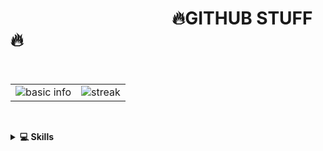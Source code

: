 <h1>&nbsp;&nbsp;&nbsp;&nbsp;&nbsp;&nbsp;&nbsp;&nbsp;&nbsp;&nbsp;&nbsp;&nbsp;&nbsp;&nbsp;&nbsp;&nbsp;&nbsp;&nbsp;&nbsp;&nbsp;&nbsp;&nbsp;&nbsp;&nbsp;&nbsp;&nbsp;&nbsp;&nbsp;&nbsp;&nbsp;&nbsp;&nbsp;&nbsp;&nbsp;&nbsp;&nbsp;&nbsp;&nbsp;&nbsp;🔥GITHUB STUFF🔥</h1>
<p>&nbsp;</p>
<p align="center">
  <table>
    <tr>
        <td style="padding=0;width=60%;">
            <img align="center" style="padding=0;" src="https://github-readme-stats.vercel.app/api?username=czechcrown&title_color=FB8C00&text_color=ffffff&bg_color=151515&hide_border=true&hide_title=true&show_icons=true&count_private=true" alt="basic info" />
        </td>
        <td style="padding=0;width=60%;">
            <img align="center" style="padding=0;" src="https://github-readme-streak-stats.herokuapp.com/?user=czechcrown&theme=dark&hide_border=true" alt="streak" />
        </td>
    </tr>
</table>
<p>&nbsp;</p>
     <details>
       <summary><b>💻 Skills</b></summary>
       <p>&nbsp;</p>
      <a href="https://bio.site/czech">
        <td style="padding=0;">
    <p align="center"><img align="center" width=60% height=60% style="padding=0;" src="https://github-widgetbox.vercel.app/api/skills?languages=ruby,html&includeNames=true" alt="GitHubWidget Box"></p>
          </td>
      <a href="https://bio.site/czech">
        <td style="padding=0;">
    <p align="center"><img align="center" width=60% height=60% style="padding=0;" src="https://github-widgetbox.vercel.app/api/skills?software=linux,windows&includeNames=true" alt="GitHubWidget Box"></p>
          </td>
    </details>
